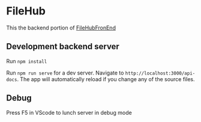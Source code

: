 # FileHub

This the backend portion of [FileHubFronEnd](https://github.com/fwhatley/FileHubFrontend)

## Development backend server

Run `npm install`

Run `npm run serve` for a dev server. Navigate to `http://localhost:3000/api-docs`. The app will automatically reload if you change any of the source files.

## Debug

Press F5 in VScode to lunch server in debug mode

